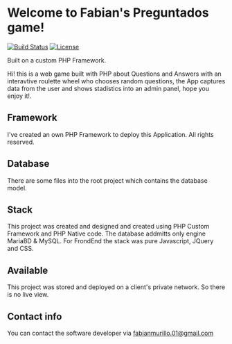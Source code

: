 # Welcome to Fabian's Preguntados game!

[![Build Status](https://travis-ci.com/async-rs/async-std.svg?branch=master)](https://travis-ci.com/async-rs/async-std)
[![License](https://img.shields.io/badge/license-MIT%2FApache--2.0-blue.svg)](https://github.com/async-rs/async-std)

Built on a custom PHP Framework.

Hi! this is a web game built with PHP about Questions and Answers with an interavtive roulette wheel who chooses random questions, the App captures data from the user and shows stadistics into an admin panel, hope you enjoy it!.

## Framework
I've created an own PHP Framework to deploy this Application. All rights reserved.

## Database
There are some files into the root project which contains the database model.

## Stack
This project was created and designed and created using PHP Custom Framework and PHP Native code. The database addmitts only engine MariaBD & MySQL.
For FrondEnd the stack was pure Javascript, JQuery and CSS.

## Available
This project was stored and deployed on a client's private network. So there is no live view.

## Contact info
You can contact the software developer via fabianmurillo.01@gmail.com